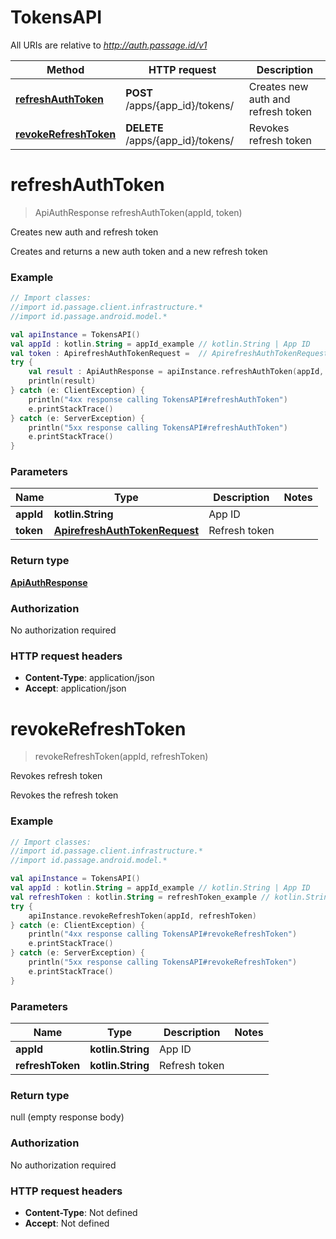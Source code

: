 # TokensAPI

All URIs are relative to *http://auth.passage.id/v1*

Method | HTTP request | Description
------------- | ------------- | -------------
[**refreshAuthToken**](TokensAPI.md#refreshAuthToken) | **POST** /apps/{app_id}/tokens/ | Creates new auth and refresh token
[**revokeRefreshToken**](TokensAPI.md#revokeRefreshToken) | **DELETE** /apps/{app_id}/tokens/ | Revokes refresh token


<a name="refreshAuthToken"></a>
# **refreshAuthToken**
> ApiAuthResponse refreshAuthToken(appId, token)

Creates new auth and refresh token

Creates and returns a new auth token and a new refresh token

### Example
```kotlin
// Import classes:
//import id.passage.client.infrastructure.*
//import id.passage.android.model.*

val apiInstance = TokensAPI()
val appId : kotlin.String = appId_example // kotlin.String | App ID
val token : ApirefreshAuthTokenRequest =  // ApirefreshAuthTokenRequest | Refresh token
try {
    val result : ApiAuthResponse = apiInstance.refreshAuthToken(appId, token)
    println(result)
} catch (e: ClientException) {
    println("4xx response calling TokensAPI#refreshAuthToken")
    e.printStackTrace()
} catch (e: ServerException) {
    println("5xx response calling TokensAPI#refreshAuthToken")
    e.printStackTrace()
}
```

### Parameters

Name | Type | Description  | Notes
------------- | ------------- | ------------- | -------------
 **appId** | **kotlin.String**| App ID |
 **token** | [**ApirefreshAuthTokenRequest**](ApirefreshAuthTokenRequest.md)| Refresh token |

### Return type

[**ApiAuthResponse**](ApiAuthResponse.md)

### Authorization

No authorization required

### HTTP request headers

 - **Content-Type**: application/json
 - **Accept**: application/json

<a name="revokeRefreshToken"></a>
# **revokeRefreshToken**
> revokeRefreshToken(appId, refreshToken)

Revokes refresh token

Revokes the refresh token

### Example
```kotlin
// Import classes:
//import id.passage.client.infrastructure.*
//import id.passage.android.model.*

val apiInstance = TokensAPI()
val appId : kotlin.String = appId_example // kotlin.String | App ID
val refreshToken : kotlin.String = refreshToken_example // kotlin.String | Refresh token
try {
    apiInstance.revokeRefreshToken(appId, refreshToken)
} catch (e: ClientException) {
    println("4xx response calling TokensAPI#revokeRefreshToken")
    e.printStackTrace()
} catch (e: ServerException) {
    println("5xx response calling TokensAPI#revokeRefreshToken")
    e.printStackTrace()
}
```

### Parameters

Name | Type | Description  | Notes
------------- | ------------- | ------------- | -------------
 **appId** | **kotlin.String**| App ID |
 **refreshToken** | **kotlin.String**| Refresh token |

### Return type

null (empty response body)

### Authorization

No authorization required

### HTTP request headers

 - **Content-Type**: Not defined
 - **Accept**: Not defined

